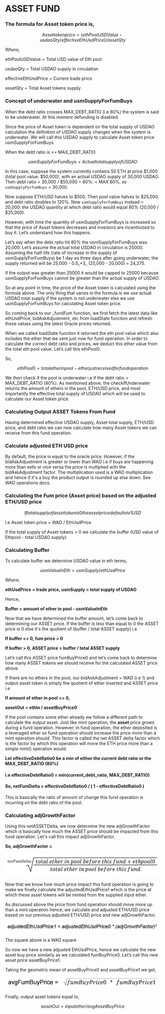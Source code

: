 # ASSET FUND

### The formula for Asset token price is,

$$
Asset token price = (ethPoolUSDValue - usdaoQty / effectiveEthUsdPrice) / assetQty
$$

Where, 

ethPoolUSDValue = Total USD value of Eth pool 

usdaoQty = Total USDAO supply in circulation 

effectiveEthUsdPrice = Current trade price 

assetQty = Total Asset tokens supply

### Concept of underwater and usmSupplyForFumBuys

When the debt ratio crosses MAX\_DEBT\_RATIO \(i.e 80%\) the system is said to be underwater. At this moment defunding is disabled. 

Since the price of Asset token is dependent on the total supply of USDAO calculation the definition of USDAO supply changes when the system is underwater. We will call this USDAO supply to calculate Asset token price usmSupplyForFumBuys.

When the debt ratio is &lt;= MAX\_DEBT\_RATIO

$$
usmSupplyForFumBuys = Actual total supply of USDAO
$$

In this case, suppose the system currently contains 50 ETH at price $1,000 \(total pool value: $50,000\), with an actual USDAO supply of 30,000 USDAO. Then debt ratio = 30,000 / $50,000 = 60%: &lt; MAX 80%, so `usmSupplyForFumBuys` = 30,000.

Now suppose ETH/USD halves to $500. Then pool value halves to $25,000, and debt ratio doubles to 120%. Now `usmSupplyForFumBuys` instead = 20,000: the USDAO quantity at which debt ratio would equal 80% \(20,000 / $25,000\).

However, with time the quantity of usmSupplyForFumBuys is increased so that the price of Asset tokens decreases and investors are incentivized to buy it. Let’s understand how this happens.

Let’s say when the debt ratio hit 80% the usmSupplyForFumBuys was 20,000. Let’s assume the actual total USDAO in circulation is 25000. Assuming the half-life \(rate of increase in the supply of usmSupplyForFumBuys\) be 1 day so three days after going underwater, the supply returned will be 25,000 - 0.5_\*3_  \(25,000 - 20,000\) = 24,375.

If the output was greater than 25000 it would be capped to 25000 because usmSupplyForFumBuys cannot be greater than the actual supply of USDAO.

So at any point in time, the price of the Asset token is calculated using the formula above. The only thing that varies in the formula is we use actual USDAO total supply if the system is not underwater else we use usmSupplyForFumBuys for calculating Asset token price.

So coming back to our \_fundFum function, we first fetch the latest data like ethUsdPrice, bidAskAdjustment, etc from loadState function and refresh these values using the latest Oracle prices returned.

When we called loadState function it returned the eth pool value which also includes the ether that we sent just now for fund operation. In order to calculate the correct debt ratio and prices, we deduct this ether value from the total eth pool value. Let’s call this ethPool0.

So,

$$
ethPool0 = total ether in pool - ether just received for fund operation
$$

We then check if the pool is underwater i.e if the debt ratio &gt; MAX\_DEBT\_RATIO \(80%\). As mentioned above, the checkIfUnderwater returns the amount of ethers in the pool, ETH/USD price, and most importantly the effective total supply of USDAO which will be used to calculate our Asset token price.

### Calculating Output ASSET Tokens From Fund

Having determined effective USDAO supply, Asset total supply, ETH/USD price, and debt ratio we can now calculate how many Asset tokens we can receive from this fund operation.

### Calculate adjusted ETH USD price

By default, the price is equal to the oracle price. However, if the bidAskAdjustment is greater or lower than WAD i.e if buys are happening more than sells or vice versa the price is multiplied with the bidAskAdjustment factor. The multiplication used is a WAD multiplication and hence if it's a buy the product output is rounded up else down. See WAD operations docs.

### Calculating the Fum price \(Asset price\) based on the adjusted ETH/USD price

$$
If total supply of asset token is 0 the asset price defaults to 1 USD
$$

I.e Asset token price = WAD / EthUsdPrice

If the total supply of Asset tokens &gt; 0 we calculate the buffer \(USD value of Ethpool - total USDAO supply\)

### Calculating Buffer

To calculate buffer we determine USDAO value in eth terms,

$$
usmValueInEth = usmSupply / ethUsdPrice
$$

Where,

**ethUsdPrice = trade price, usmSupply = total supply of USDAO**

Hence, 

**Buffer = amount of ether in pool - usmValueInEth**

Now that we have determined the buffer amount, let’s come back to determining our ASSET price. If the buffer is less than equal to 0 the ASSET price is 0 else it's the quotient of \(buffer / total ASSET supply\) i.e

**If buffer &lt;= 0, fum price = 0**

**If buffer &gt; 0, ASSET price = buffer / total ASSET supply**

Let’s call this ASSET price fumBuyPrice0 and let’s come back to determine how many ASSET tokens we should receive for the calculated ASSET price above.

If there are no ethers in the pool, our bidAskAdjustment = WAD \(i.e 1\) and output asset token is simply the quotient of ether inserted and ASSET price i.e

**If amount of ether in pool == 0,**

**assetOut = ethIn / assetBuyPrice0**

If the pool contains some ether already we follow a different path to calculate the output asset. Just like mint operation, the **asset** price grows during a fund operation. However, in fund operation, the ether deposited is a leveraged ether so fund operation should increase the price more than a mint operation should. This factor is called the net ASSET delta factor which is the factor by which this operation will move the ETH price more than a simple mint\(\) operation would.

**Let effectiveDebtRatio0 be a min of either the current debt ratio or the MAX\_DEBT\_RATIO \(80%\)**

#### i.e effectiveDebtRatio0 = min\(current\_debt\_ratio, MAX\_DEBT\_RATIO\)

#### So, netFumDelta = effectiveDebtRatio0 / \( 1 - effectiveDebtRatio0 \)

This is basically the ratio of amount of change this fund operation is incurring on the debt ratio of the pool.

### Calculating adjGrowthFactor

Using this netASSETDelta, we now determine the new adjGrowthFactor which is basically how much the ASSET price should be impacted from this fund operation. Let's call this impact adjGrowthFactor.

**So, adjGrowthFactor =**

![](../../../.gitbook/assets/capture%20%281%29.jpg)

Now that we know how much price impact this fund operation is going to make we finally calculate the adjustedEthUsdPrice1 which is the price at which these asset tokens will be minted from the supplied input ether.

As discussed above the price from fund operation should move more up than a mint operation hence, we calculate and adjusted ETH/USD price based on our previous adjusted ETH/USD price and new adjGrowthFactor.

![](../../../.gitbook/assets/capture.jpg)

The square above is a WAD square

So now we have a new adjusted EthUsdPrice, hence we calculate the new asset buy price similarly as we calculated fumBuyPrice0. Let’s call this new asset price assetBuyPrice1.

Taking the geometric mean of assetBuyPrice0 and assetBuyPrice1 we get,

![](../../../.gitbook/assets/capture%20%283%29.jpg)

Finally, output asset tokens equal to,

$$
assetOut = input ether / avgAssetBuyPrice
$$




